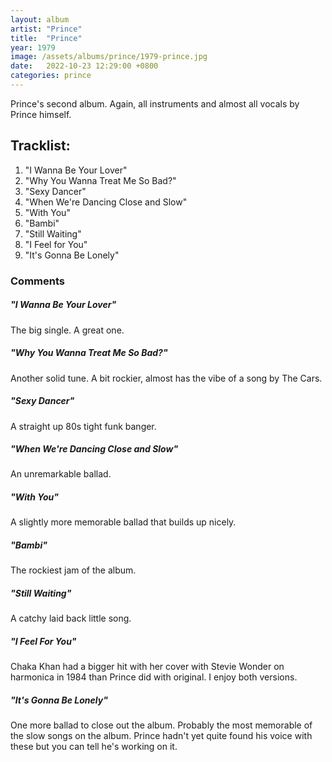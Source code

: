```yaml
---
layout: album
artist: "Prince"
title:  "Prince"
year: 1979
image: /assets/albums/prince/1979-prince.jpg
date:   2022-10-23 12:29:00 +0800
categories: prince
---
```

Prince's second album. Again, all instruments and almost all vocals by Prince himself.  

## Tracklist:

1.	"I Wanna Be Your Lover"
2.	"Why You Wanna Treat Me So Bad?"
3.	"Sexy Dancer"
4.	"When We're Dancing Close and Slow"
5.	"With You"
6.	"Bambi"
7.	"Still Waiting"
8.	"I Feel for You"
9.	"It's Gonna Be Lonely"

### Comments

##### "I Wanna Be Your Lover"

The big single. A great one.

##### "Why You Wanna Treat Me So Bad?"

Another solid tune. A bit rockier, almost has the vibe of a song by The Cars.

##### "Sexy Dancer"

A straight up 80s tight funk banger.

##### "When We're Dancing Close and Slow"

An unremarkable ballad.

##### "With You"

A slightly more memorable ballad that builds up nicely.

##### "Bambi"

The rockiest jam of the album.

##### "Still Waiting"

A catchy laid back little song.

##### "I Feel For You"

Chaka Khan had a bigger hit with her cover with Stevie Wonder on harmonica in 1984 than Prince did with original. I enjoy both versions.

##### "It's Gonna Be Lonely"

One more ballad to close out the album. Probably the most memorable of the slow songs on the album. Prince hadn't yet quite found his voice with these but you can tell he's working on it.